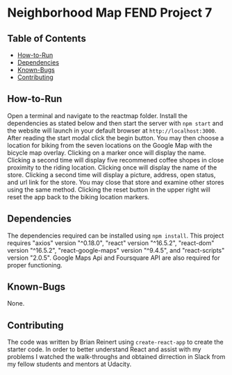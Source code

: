# Neighborhood Map FEND Project 7

## Table of Contents

* [How-to-Run](#How-to-Run)
* [Dependencies](#Dependencies)
* [Known-Bugs](#Known-Bugs)
* [Contributing](#Contributing)

## How-to-Run

Open a terminal and navigate to the reactmap folder. Install the dependencies as stated below and then start the server with `npm start` and the website will launch in your default browser at `http://localhost:3000`. After reading the start modal click the begin button. You may then choose a location for biking from the seven locations on the Google Map with the bicycle map overlay. Clicking on a marker once will display the name. Clicking a second time will display five recommened coffee shopes in close proximity to the riding location. Clicking once will display the name of the store. Clicking a second time will display a picture, address, open status, and url link for the store. You may close that store and examine other stores using the same method. Clicking the reset button in the upper right will reset the app back to the biking location markers.

## Dependencies

The dependencies required can be installed using `npm install`. This project requires "axios" version "^0.18.0", "react" version "^16.5.2", "react-dom" version "^16.5.2", "react-google-maps" version "^9.4.5", and "react-scripts" version "2.0.5". Google Maps Api and Foursquare API are also required for proper functioning.

## Known-Bugs

None.

## Contributing

 The code was written by Brian Reinert using `create-react-app` to create the starter code. In order to better understand React and assist with my problems I watched the walk-throughs and obtained dirrection in Slack from my fellow students and mentors at Udacity.
